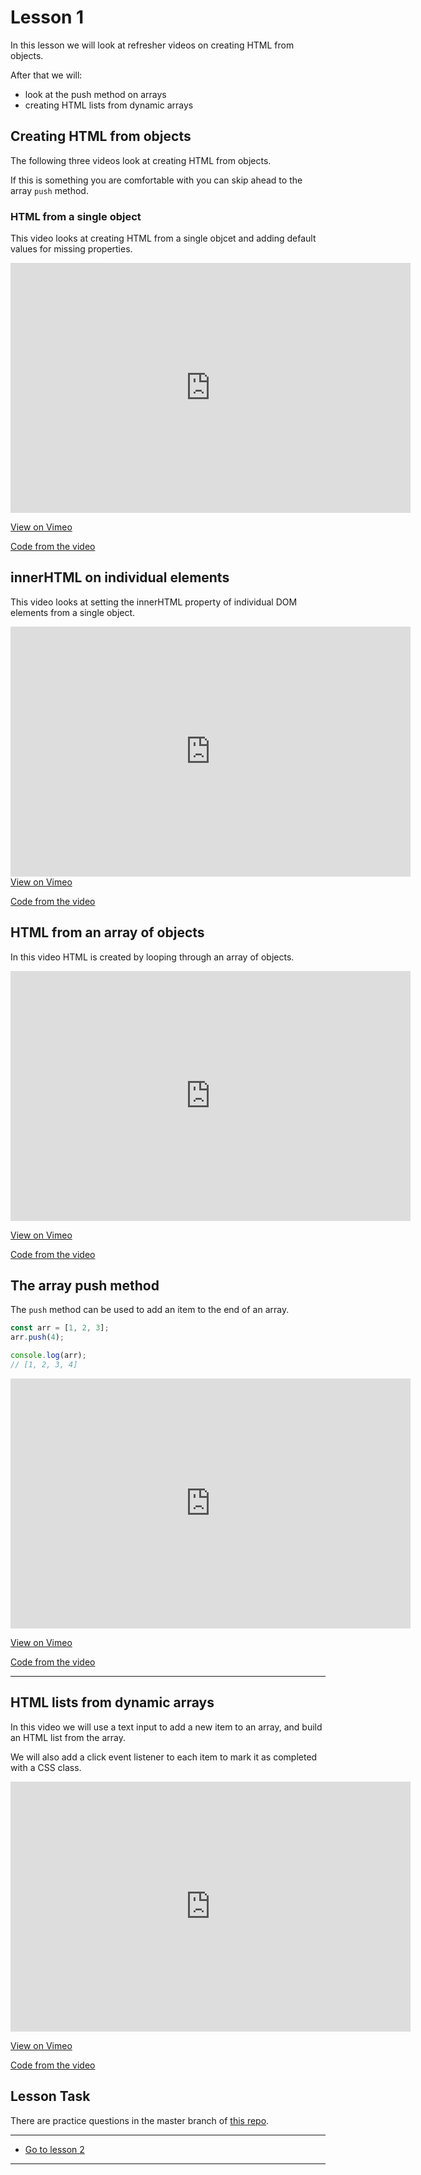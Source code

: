 # Lesson 1

In this lesson we will look at refresher videos on creating HTML from objects.

After that we will:

-   look at the push method on arrays
-   creating HTML lists from dynamic arrays

## Creating HTML from objects

The following three videos look at creating HTML from objects.

If this is something you are comfortable with you can skip ahead to the array `push` method.

### HTML from a single object

This video looks at creating HTML from a single objcet and adding default values for missing properties.

<iframe src="https://player.vimeo.com/video/444562202" width="640" height="400" frameborder="0" allow="autoplay; fullscreen" allowfullscreen></iframe>

<a href="https://vimeo.com/444562202/3290e75a25" target="_blank">View on Vimeo</a>

<a href="https://github.com/NoroffFEU/creating-html-from-an-array-of-objects" target="_blank">Code from the video</a>

## innerHTML on individual elements

This video looks at setting the innerHTML property of individual DOM elements from a single object.

<iframe src="https://player.vimeo.com/video/444582197" width="640" height="400" frameborder="0" allow="autoplay; fullscreen" allowfullscreen></iframe>
<a href="https://vimeo.com/444582197/4a27b67841" target="_blank">View on Vimeo</a>

<a href="https://github.com/NoroffFEU/creating-html-from-an-array-of-objects/tree/part-2" target="_blank">Code from the video</a>

## HTML from an array of objects

In this video HTML is created by looping through an array of objects.

<iframe src="https://player.vimeo.com/video/444696340" width="640" height="400" frameborder="0" allow="autoplay; fullscreen" allowfullscreen></iframe>

<a href="https://vimeo.com/444696340/adfa854388" target="_blank">View on Vimeo</a>

<a href="https://github.com/NoroffFEU/creating-html-from-an-array-of-objects/tree/part-3" target="_blank">Code from the video</a>

## The array push method

The `push` method can be used to add an item to the end of an array.

```js
const arr = [1, 2, 3];
arr.push(4);

console.log(arr);
// [1, 2, 3, 4]
```

<iframe src="https://player.vimeo.com/video/458910880" width="640" height="400" frameborder="0" allow="autoplay; fullscreen" allowfullscreen></iframe>

<a href="https://vimeo.com/458910880/8fd90c135d" target="_blank">View on Vimeo</a>

<a href="https://github.com/NoroffFEU/array-push" target="_blank">Code from the video</a>

---

## HTML lists from dynamic arrays

In this video we will use a text input to add a new item to an array, and build an HTML list from the array.

We will also add a click event listener to each item to mark it as completed with a CSS class.

<iframe src="https://player.vimeo.com/video/457873601" width="640" height="400" frameborder="0" allow="autoplay; fullscreen" allowfullscreen></iframe>

<a href="https://vimeo.com/457873601/0cf43afcc4" target="_blank">View on Vimeo</a>

<a href="https://github.com/NoroffFEU/creating-a-list-from-an-array" target="_blank">Code from the video</a>

## Lesson Task

There are practice questions in the master branch of [this repo](https://github.com/NoroffFEU/lesson-task-js2-module2-lesson1).

<!-- Attempt the answers before checking the [answer branch](https://github.com/NoroffFEU/lesson-task-js2-module2-lesson1/tree/answer) of the repo. -->

---

-   [Go to lesson 2](2)

---

